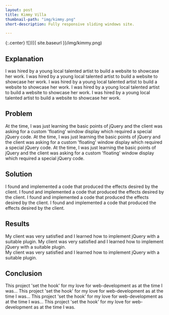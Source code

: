 ```yaml
---
layout: post
title: Kimmy Villa
thumbnail-path: "img/kimmy.png"
short-description: Fully responsive sliding windows site.

---
```


{:.center}
![]({{ site.baseurl }}/img/kimmy.png)

## Explanation

I was hired by a young local talented artist to build a website to showcase her work. I was hired by a young local talented artist to build a website to showcase her work.
I was hired by a young local talented artist to build a website to showcase her work. I was hired by a young local talented artist to build a website to showcase her work. I was hired by a young local talented artist to build a website to showcase her work.

## Problem

At the time, I was just learning the basic points of jQuery and the client was asking for a custom 'floating' window display which required a special jQuery code. At the time, I was just learning the basic points of jQuery and the client was asking for a custom 'floating' window display which required a special jQuery code. At the time, I was just learning the basic points of jQuery and the client was asking for a custom 'floating' window display which required a special jQuery code.

## Solution

I found and implemented a code that produced the effects desired by the client. I found and implemented a code that produced the effects desired by the client. I found and implemented a code that produced the effects desired by the client. I found and implemented a code that produced the effects desired by the client.

## Results

My client was very satisfied and I learned how to implement jQuery with a suitable plugin.
My client was very satisfied and I learned how to implement jQuery with a suitable plugin.  
My client was very satisfied and I learned how to implement jQuery with a suitable plugin.  

## Conclusion

This project 'set the hook' for my love for web-development as at the time I was... This project 'set the hook' for my love for web-development as at the time I was... This project 'set the hook' for my love for web-development as at the time I was... This project 'set the hook' for my love for web-development as at the time I was.
